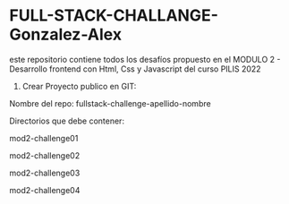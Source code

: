 # FULL-STACK-CHALLANGE-Gonzalez-Alex
este repositorio contiene todos los desafíos propuesto en el MODULO 2 - Desarrollo frontend con Html, Css y Javascript   del curso PILIS 2022




1) Crear Proyecto publico en GIT:

Nombre del repo: fullstack-challenge-apellido-nombre

Directorios que debe contener:

mod2-challenge01

mod2-challenge02

mod2-challenge03

mod2-challenge04

